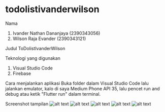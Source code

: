 # todolistivanderwilson

Nama 
1. Ivander Nathan Dananjaya (2390343056) 
2. Wilson Raja Evander (2390343121)

Judul 
ToDolistIvanderWilson

Teknologi yang digunakan
1. Visual Studio Code
2. Firebase

Cara menjalankan aplikasi 
Buka folder dalam Visual Studio Code lalu jalankan emulator, kalo di saya Medium Phone API 35, lalu pencet run and debug atau ketik "Flutter run" dalam terminal.

Screenshot tampilan
![alt text](<Screenshot 2025-06-10 182254.png>)
![alt text](<Screenshot 2025-06-10 182319.png>)
![alt text](<Screenshot 2025-06-10 182328.png>)
![alt text](<Screenshot 2025-06-10 182337.png>)
![alt text](<Screenshot 2025-06-10 182536.png>)